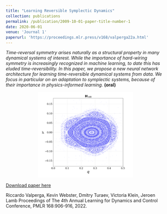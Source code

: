 ```yaml
---
title: "Learning Reversible Symplectic Dynamics"
collection: publications
permalink: /publication/2009-10-01-paper-title-number-1
date: 2020-06-01
venue: 'Journal 1'
paperurl: 'https://proceedings.mlr.press/v168/valperga22a.html'
---
```


*Time-reversal symmetry arises naturally as a structural property in many dynamical systems of interest. While the importance of hard-wiring symmetry is increasingly recognized in machine learning, to date this has eluded time-reversibility. In this paper, we propose a new neural network architecture for learning time-reversible dynamical systems from data. We focus in particular on an adaptation to symplectic systems, because of their importance in physics-informed learning.* **(oral)**


<p align="center">
  <img src="learning-reversible-dynamics.png" width="300"/>
</p>


[Download paper here](https://proceedings.mlr.press/v168/valperga22a.html)

Riccardo Valperga, Kevin Webster, Dmitry Turaev, Victoria Klein, Jeroen Lamb Proceedings of The 4th Annual Learning for Dynamics and Control Conference, PMLR 168:906-916, 2022.